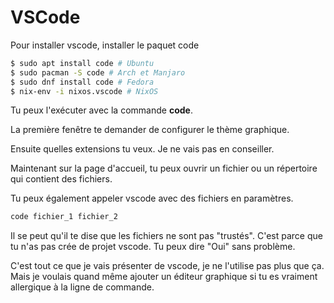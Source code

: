 # VSCode

Pour installer vscode, installer le paquet code

```sh
$ sudo apt install code # Ubuntu
$ sudo pacman -S code # Arch et Manjaro
$ sudo dnf install code # Fedora
$ nix-env -i nixos.vscode # NixOS
```

Tu peux l'exécuter avec la commande **code**.

La première fenêtre te demander de configurer le thème graphique.

Ensuite quelles extensions tu veux. Je ne vais pas en conseiller.

Maintenant sur la page d'accueil, tu peux ouvrir un fichier ou un répertoire qui
contient des fichiers.

Tu peux également appeler vscode avec des fichiers en paramètres.

```sh
code fichier_1 fichier_2
```

Il se peut qu'il te dise que les fichiers ne sont pas "trustés". C'est parce que
tu n'as pas crée de projet vscode. Tu peux dire "Oui" sans problème.

C'est tout ce que je vais présenter de vscode, je ne l'utilise pas plus que ça.
Mais je voulais quand même ajouter un éditeur graphique si tu es vraiment
allergique à la ligne de commande.
